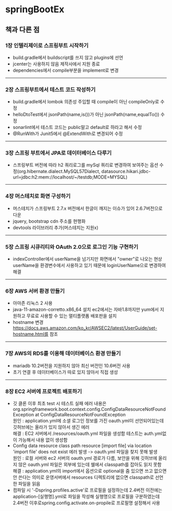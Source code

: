 # springBootEx

## 책과 다른 점

### 1장 인텔리제이로 스프링부트 시작하기
- build.gradle에서 buildscript를 쓰지 않고 plugins에 선언
- jcenter는 사용하지 않음 제작사에서 지원 종료
- dependencies에서 compile부분을 implement로 변경

---

### 2장 스프링부트에서 테스트 코드 작성하기
- build.gradle에서 lombok 의존성 주입할 때 compile이 아닌 compileOnly로 수정
- helloDtoTest에서 jsonPath(name,is())가 아닌 jsonPath(name,equalTo()) 수정
- sonarlint에서 테스트 코드는 public말고 default로 하라고 해서 수정
- @RunWith가 Junit5에서 @ExtendWith로 변경되어 수정 

---

### 3장 스프링 부트에서 JPA로 데이터베이스 다루기
- 스프링부트 버전에 따라 h2 쿼리로그를 mySql 쿼리로 변경하여 보여주는 옵션 수정(org.hibernate.dialect.MySQL57Dialect, datasource.hikari.jdbc-url=jdbc:h2:mem://localhost/~/testdb;MODE=MYSQL)

---

### 4장 머스테치로 화면 구성하기
- 머스테치가 스프링부트 2.7.x 버전에서 한글이 깨지는 이슈가 있어 2.6.7버전으로 다운
- jquery, bootstrap cdn 주소를 현행화
- devtools 라이브러리 추가(머스테치는 지원x)

---

### 5장 스프링 시큐리티와 OAuth 2.0으로 로그인 기능 구현하기
- indexController에서 userName을 넘기지만 화면에서 "owner"로 나오는 현상 userName을 환경변수에서 사용하고 있기 때문에
loginUserName으로 변경하여 해결

---

### 6장 AWS 서버 환경 만들기
- 아마존 리눅스 2 사용
- java-11-amazon-corretto.x86_64 설치 ec2에서는 자바1.8까지만 yum에서 지원하고 무료로 사용할 수 있는 멀티플랫폼 배포판을 설치
- hostname 변경 https://docs.aws.amazon.com/ko_kr/AWSEC2/latest/UserGuide/set-hostname.html를 참조

---

### 7장 AWS의 RDS를 이용해 데이터베이스 환경 만들기
- mariadb 10.2버전을 지원하지 않아 최신 버전인 10.6버전 사용
- 초기 연결 후 데이터베이스가 따로 있지 않아서 직접 생성

---

### 8장 EC2 서버에 프로젝트 배포하기
- 깃 클론 이후 최초 test 시 테스트 실패 에러 내용은 org.springframework.boot.context.config.ConfigDataResourceNotFoundException at ConfigDataResourceNotFoundException  
  원인 : application.yml에 소셜 로그인 정보를 가진 oauth.yml이 선언되어있는데 깃허브에는 올라가 있지 않아서 생긴 에러  
  해결 : EC2 서버에서 /resources/oauth.yml 파일을 생성함 테스트는 auth.yml없이 가능해서 내용 없이 생성함  
- Config data resource class path resource [import file] via location 'import file' does not exist 에러 발생 -> oauth.yml 파일을 찾지 못해 발생  
  원인 : 로컬 서버와 ec2 서버의 oauth.yml 경로가 다름, 보안을 위해 깃허브에 올리지 않은 oauth.yml 파일은 외부에 있는데 쉘에서 classpath를 잡아도 읽지 못함  
  해결 : application.yml의 import에서 옵션으로 optional을 줌 있으면 쓰고 없으면 안 쓴다는 의미로 운영서버에서 resources 디렉토리에 없으면 classpath로 선언한 파일을 읽음  
- 컴파일 시 '-Dspring.profiles.active'로 프로필을 설정하는데 2.4버전 이전에는 application-[실행명].yml로 파일을 작성해 실행명으로 프로필을 구분하였는데 2.4버전 이후로spring.config.activate.on-propile로 프로필명 설정해서 사용








